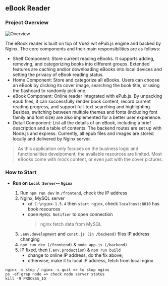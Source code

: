 eBook Reader
---
### Project Overview
![Overview](ebook-full.gif)

The eBook reader is built on top of Vue2 wit ePub.js engine and backed by Nginx. The core components and their main responsibilities are as follows:

- Shelf Component: Store current reading eBooks. It supports adding, removing, and categorizing books into different groups. Extended features are caching and/or downloading eBooks into local devices and setting the privacy of eBook reading status.
- Home Component: Store and categorize all eBooks. Users can choose an eBook by clicking its cover image, searching the book title, or using the flashcard to randomly pick one.
- eBook Component: Online reader integrated with ePub.js. By unpacking epub files, it can successfully render book content, record current reading progress, and support full-text searching and highlighting. Besides, switching between multiple themes and fonts (including font family and font size) are also implemented for a better user experience.
- Detail Component: List all the details of an eBook, including a brief description and a table of contents.
The backend routes are set up with Node.js and express. Currently, all epub files and images are stored locally and delivered by Nginx server. 

> As this application only focuses on the business logic and functionalities develpoment, the available resources are limited. Most eBooks come with mock content, or even just with the cover pictures.

### How to Start

- **Run on `Local Server`-- `Nginx`**

  1.  Run `npm run dev` in `/frontend`, check the IP address
  2.  Nginx, MySQL server
      - `cd C:\nginx-1.5.4` then `start nginx`, check `localhost:8010` has book resources
      - open `MySQL Notifier` to open connection
        > nginx fetch data from MySQL
  3.  `.env.development` and `const.js (in /backend)` files IP address changing
  4.  `npm run dev (/frontend)` & `node app.js (/backend)`
  5.  IP fixed, then (`.env.production`) & `npm run build`
      - change to online IP address, do the fix above;
      - otherwise, make it to local IP address, fetch from local nginx

```
nginx -s stop / nginx -s quit => to stop nginx
ps -ef|grep node => check node server status
kill -9 PROCESS_ID
```
